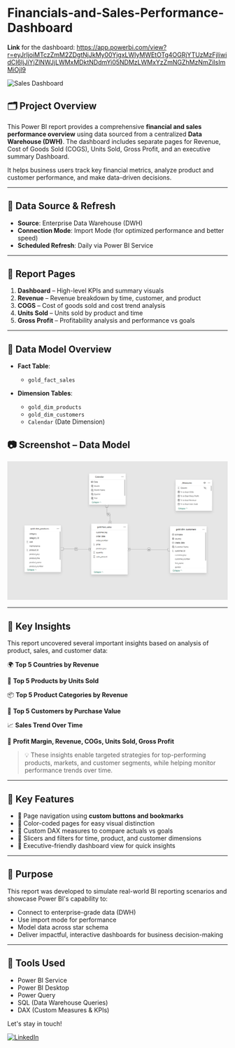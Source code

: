 # Financials-and-Sales-Performance-Dashboard

**Link** for the dashboard: https://app.powerbi.com/view?r=eyJrIjoiMTczZmM2ZDgtNjJkMy00YjgxLWIyMWEtOTg4OGRjYTUzMzFjIiwidCI6IjJiYjZlNWJjLWMxMDktNDdmYi05NDMzLWMxYzZmNGZhMzNmZiIsImMiOjl9

![Sales Dashboard](https://github.com/Peter-Sobhy1/Sales-Performance-Dashboard/blob/main/Assets/Dashboard.png?raw=true)

## 🗂️ Project Overview
This Power BI report provides a comprehensive **financial and sales performance overview** using data sourced from a centralized **Data Warehouse (DWH)**. The dashboard includes separate pages for Revenue, Cost of Goods Sold (COGS), Units Sold, Gross Profit, and an executive summary Dashboard.

It helps business users track key financial metrics, analyze product and customer performance, and make data-driven decisions.

---

## 🔌 Data Source & Refresh
- **Source**: Enterprise Data Warehouse (DWH)
- **Connection Mode**: Import Mode (for optimized performance and better speed)
- **Scheduled Refresh**: Daily via Power BI Service

---

## 📁 Report Pages
1. **Dashboard** – High-level KPIs and summary visuals
2. **Revenue** – Revenue breakdown by time, customer, and product
3. **COGS** – Cost of goods sold and cost trend analysis
4. **Units Sold** – Units sold by product and time
5. **Gross Profit** – Profitability analysis and performance vs goals

---

## 🧱 Data Model Overview

- **Fact Table**:  
  - `gold_fact_sales`

- **Dimension Tables**:  
  - `gold_dim_products`  
  - `gold_dim_customers`  
  - `Calendar` (Date Dimension)

## 📷 Screenshot – Data Model
![Data Model!](https://github.com/Peter-Sobhy1/Financial-Performance-Dashboard/blob/main/Assets/Data%20Model.png?raw=true)

---

## 📌 Key Insights

This report uncovered several important insights based on analysis of product, sales, and customer data:

 🌍 **Top 5 Countries by Revenue**

 🛒 **Top 5 Products by Units Sold**

 📦 **Top 5 Product Categories by Revenue**

 👤 **Top 5 Customers by Purchase Value**

 📈 **Sales Trend Over Time**

 🔢 **Profit Margin, Revenue, COGs, Units Sold, Gross Profit**



> 💡 These insights enable targeted strategies for top-performing products, markets, and customer segments, while helping monitor performance trends over time.

---

## 🎯 Key Features
- 📌 Page navigation using **custom buttons and bookmarks**
- 🎨 Color-coded pages for easy visual distinction
- 🧮 Custom DAX measures to compare actuals vs goals
- 📅 Slicers and filters for time, product, and customer dimensions
- 💼 Executive-friendly dashboard view for quick insights

---

## 🧠 Purpose
This report was developed to simulate real-world BI reporting scenarios and showcase Power BI's capability to:
- Connect to enterprise-grade data (DWH)
- Use import mode for performance
- Model data across star schema
- Deliver impactful, interactive dashboards for business decision-making

---

## 📎 Tools Used
- Power BI Service
- Power BI Desktop
- Power Query
- SQL (Data Warehouse Queries)
- DAX (Custom Measures & KPIs)


Let's stay in touch!

[![LinkedIn](https://img.shields.io/badge/LinkedIn-0077B5?style=for-the-badge&logo=linkedin&logoColor=white)](https://www.linkedin.com/in/peter-sobhy/)
